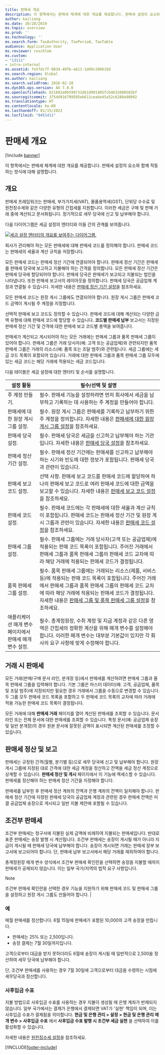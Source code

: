 ```yaml
---
title: 판매세 개요
description: 이 항목에서는 판매세 체계에 대한 개요를 제공합니다. 판매세 설정의 요소와 함께 작동하는 방식에 대해 설명합니다.
author: kailiang
ms.date: 10/28/2019
ms.topic: overview
ms.prod: ''
ms.technology: ''
ms.search.form: TaxAuthority, TaxPeriod, TaxTable
audience: Application User
ms.reviewer: roschlom
ms.custom:
- "13111"
- intro-internal
ms.assetid: fe5fdc7f-9834-49fb-a611-1dd9c289619d
ms.search.region: Global
ms.author: kailiang
ms.search.validFrom: 2016-02-28
ms.dyn365.ops.version: AX 7.0.0
ms.openlocfilehash: 021692e0b599731db1d991405fcb4632080582bf
ms.sourcegitcommit: 3754d916799595eb611ceabe45a52c6280a98992
ms.translationtype: HT
ms.contentlocale: ko-KR
ms.lasthandoff: 01/15/2022
ms.locfileid: "8451411"
---
```

# <a name="sales-tax-overview"></a>판매세 개요

[!include [banner](../includes/banner.md)]

이 항목에서는 판매세 체계에 대한 개요를 제공합니다. 판매세 설정의 요소와 함께 작동하는 방식에 대해 설명합니다.

## <a name="overview"></a>개요

판매세 프레임워크는 판매세, 부가가치세(VAT), 물품용역세(GST), 단위당 수수료 및 원천징수세와 같은 다양한 유형의 간접세를 지원합니다. 이러한 세금은 구매 및 판매 거래 중에 계산되고 문서화됩니다. 정기적으로 세무 당국에 신고 및 납부해야 합니다. 

다음 다이어그램은 세금 설정의 엔터티와 이들 간의 관계를 보여줍니다.

[![세금 설정 엔터티의 개요를 보여주는 다이어그램.](./media/taxoverview1-300x209.jpg)](./media/taxoverview1.jpg) 

회사가 관리해야 하는 모든 판매세에 대해 판매세 코드를 정의해야 합니다. 판매세 코드는 판매세의 세율과 계산 규칙을 저장합니다. 

모든 판매세 코드는 판매세 정산 기간에 연결되어야 합니다. 판매세 정산 기간은 판매세를 판매세 당국에 보고하고 지불해야 하는 간격을 정의합니다. 모든 판매세 정산 기간은 판매세 당국에 할당되어야 합니다. 판매세 당국은 판매세가 보고되고 지불되는 법인을 나타냅니다. 또한 판매세 보고서의 레이아웃을 정의합니다. 판매세 당국은 공급업체 계정과 연결될 수 있습니다. 자세한 내용은 [판매세 정산 기간 설정](tasks/set-up-sales-tax-settlement-periods.md)을 참조하세요.

모든 판매세 코드는 원장 게시 그룹에도 연결되어야 합니다. 원장 게시 그룹은 판매세 코드 금액이 게시될 주 계정을 지정합니다. 

선택적 판매세 보고 코드도 정의할 수 있습니다. 판매세 코드에 대해 계산되는 다양한 금액 유형에 대해 판매세 코드에 할당할 수 있습니다. **코드별 판매세 납부** 보고서는 지정된 판매세 정산 기간 및 간격에 대한 판매세 보고 코드별 총액을 보여줍니다. 

판매세가 계산되고 게시되어야 하는 모든 거래에는 판매세 그룹과 품목 판매세 그룹이 있어야 합니다. 판매세 그룹은 거래 당사자(예: 고객 또는 공급업체)와 관련되지만 품목 판매세 그룹은 거래의 리소스(예: 품목 또는 조달 범주)와 관련됩니다. 세금 그룹에는 세금 코드 목록이 포함되어 있습니다. 거래에 대한 판매세 그룹과 품목 판매세 그룹 모두에 있는 세금 코드는 해당 거래에 적용되는 세금 코드입니다. 

다음 테이블은 세금 설정에 대한 엔터티 및 순서를 설명합니다.

| 설정 활동                                                  | 필수/선택 및 설명                                                                                                                                                                                                                                                                                         |
|-----------------------------------------------------------------|---------------------------------------------------------------------------------------------------------------------------------------------------------------------------------------------------------------------------------------------------------------------------------------------------------------------------|
| 주 계정 만들기.                                           | 필수. 판매세 기능을 설정하려면 먼저 회사에서 세금을 납부하고 기록하는 데 사용하는 주 계정을 만들어야 합니다.                                                                                                                                                                             |
| 판매세에 대한 원장 게시 그룹 설정.                     | 필수. 원장 게시 그룹은 판매세를 기록하고 납부하기 위한 주 계정을 정의합니다.   자세한 내용은 [판매세에 대한 원장 게시 그룹 설정](tasks/set-up-ledger-posting-groups-sales-tax.md)을 참조하세요.                                                                                 |
| 판매세 당국 설정.                                   | 필수. 판매세 당국은 세금을 신고하고 납부해야 하는 기관입니다.    자세한 내용은 [판매세 당국 설정](tasks/set-up-sales-tax-authorities.md)을 참조하세요.                                                                                                                                          |
| 판매세 정산 기간 설정.                            | 필수. 판매세 정산 기간에는 판매세를 신고하고 납부해야 하는 시기와 빈도에 대한 정보가 포함됩니다. 판매세 당국과 관련이 있습니다.                                                                                                                                                       |
| 판매세 보고 코드 설정.                               | 선택 사항. 판매세 보고 코드를 판매세 코드에 할당하여 하나의 판매세 보고 코드로 여러 판매세 코드에 대한 금액을 보고할 수 있습니다. 자세한 내용은 [판매세 보고 코드 설정](tasks/set-up-sales-tax-reporting-codes.md)을 참조하세요.                                         |
| 판매세 코드 설정.                                         | 필수. 판매세 코드에는 각 판매세에 대한 세율과 계산 규칙이 포함됩니다. 판매세 코드는 판매세 정산 기간 및 원장 게시 그룹과 관련이 있습니다. 자세한 내용은 [판매세 코드 설정](tasks/set-up-sales-tax-codes.md)을 참조하세요.                                |
| 판매세 그룹 설정.                                        | 필수. 판매세 그룹에는 거래 당사자(고객 또는 공급업체)에 적용되는 판매 코드 목록이 포함됩니다. 주어진 거래에서 판매세 그룹과 품목 판매세 그룹의 판매세 코드 교차에 따라 해당 거래에 적용되는 판매세 코드가 결정됩니다.                  |
| 품목 판매세 그룹 설정.                                   | 필수. 품목 판매세 그룹에는 거래되는 리소스(제품, 서비스 등)에 적용되는 판매 코드 목록이 포함됩니다. 주어진 거래에서 판매세 그룹과 품목 판매세 그룹의 판매세 코드 교차에 따라 해당 거래에 적용되는 판매세 코드가 결정됩니다. 자세한 내용은 [판매세 그룹 및 품목 판매세 그룹 설정](tasks/set-up-sales-tax-groups-item-sales-tax-groups.md)을 참조하세요. |
| 애플리케이션 매개 변수 페이지에서 판매세 매개 변수 설정. | 필수. 총계정원장, 수취 계정 및 지급 계정과 같은 다른 영역은 간접세의 정확한 계산을 위해 매개 변수를 설정해야 합니다. 이러한 매개 변수는 대부분 기본값이 있지만 각 회사의 요구 사항에 맞게 수정해야 합니다.                                          |

## <a name="sales-tax-on-transactions"></a>거래 시 판매세
모든 거래(판매/구매 문서 라인, 분개장 등)에서 판매세를 계산하려면 판매세 그룹과 품목 판매세 그룹을 입력해야 합니다. 기본 그룹은 마스터 데이터(예: 고객, 공급업체, 품목 및 조달 범주)에 지정되지만 필요한 경우 거래에서 그룹을 수동으로 변경할 수 있습니다. 두 그룹 모두 판매세 코드 목록을 포함하고 두 판매세 코드 목록의 교차에 따라 거래에 적용 가능한 판매세 코드 목록이 결정됩니다. 

모든 거래에 대해 **판매세 거래** 페이지를 열어 계산된 판매세를 조회할 수 있습니다. 문서 라인 또는 전체 문서에 대한 판매세를 조회할 수 있습니다. 특정 문서(예: 공급업체 송장 및 일반 분개장)의 경우 원본 문서에 잘못된 금액이 표시되면 계산된 판매세를 조정할 수 있습니다.

## <a name="sales-tax-settlement-and-reporting"></a>판매세 정산 및 보고
판매세는 규정된 간격(월별, 분기별 등)으로 세무 당국에 신고 및 납부해야 합니다. 원장 게시 그룹에 지정된 대로 간격에 대한 세금 계정을 정산하고 잔액을 세금 정산 계정으로 상계할 수 있습니다. **판매세 정산 및 게시** 페이지에서 이 기능에 액세스할 수 있습니다. 판매세를 정산해야 하는 판매세 정산 기간을 지정해야 합니다. 

판매세를 납부한 후 판매세 정산 계좌의 잔액과 은행 계좌의 잔액이 일치해야 합니다. 판매세 정산 기간에 지정된 판매세 당국이 공급업체 계정과 관련된 경우 판매세 잔액은 미결 공급업체 송장으로 게시되고 일반 지불 제안에 포함될 수 있습니다.

## <a name="conditional-sales-tax"></a>조건부 판매세
조건부 판매세는 청구서에 지불된 실제 금액에 비례하여 지불되는 판매세입니다. 반대로 표준 판매세는 송장 발행 시 계산됩니다. 조건부 판매세는 송장이 게시될 때가 아니라 지급이 게시될 때 판매세 당국에 납부해야 합니다. 송장이 게시되면 거래는 판매세 장부 보고서에 보고되어야 합니다. 단, 판매세 납부 보고서에서 해당 거래를 제외하여야 합니다. 

총계정원장 매개 변수 양식에서 조건부 판매세 확인란을 선택하면 송장을 지불할 때까지 판매세가 공제되지 않습니다. 이는 일부 국가/지역의 법적 요구 사항입니다.

> [!NOTE]
> 조건부 판매세 확인란을 선택한 경우 기능을 지원하기 위해 판매세 코드 및 판매세 그룹을 설정하고 원장 게시 그룹도 만들어야 합니다. |

###  <a name="example"></a>예

매월 판매세를 정산합니다. 6월 15일에 판매세가 포함된 10,000의 고객 송장을 만듭니다.
-   판매세는 25% 또는 2,500입니다.
-   송장 결제는 7월 30일까지입니다.

고객으로부터 대금을 받지 못하더라도 6월에 송장이 게시될 때 일반적으로 2,500을 정산하여 세무 당국에 납부해야 합니다. 

단, 조건부 판매세를 사용하는 경우 7월 30일에 고객으로부터 대금을 수령하는 시점에 세무당국과 정산합니다.

### <a name="postdated-check"></a>사후입금 수표

지불 방법으로 사후입금 수표를 사용하는 경우 지불이 생성될 때 은행 계좌가 반제되지 않습니다. 일부 국가에서는 결제가 은행에서 결제되면 VAT가 '실현' 책임이 되며, 이는 사후입금 수표가 결제됨을 의미합니다. **현금 및 은행 관리 > 설정 > 현금 및 은행 관리 매개 변수 > 사후입금 수표** 에서 **사후입금 수표 발행 시 조건부 세금 실현** 을 선택하여 이를 활성화할 수 있습니다.

자세한 내용은 [원천징수세 설정](tasks/set-up-withholding-tax.md)을 참조하세요.


[!INCLUDE[footer-include](../../includes/footer-banner.md)]
